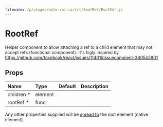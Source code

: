 ```yaml
---
filename: /packages/material-ui/src/RootRef/RootRef.js
---
```


<!--- This documentation is automatically generated, do not try to edit it. -->

# RootRef

Helper component to allow attaching a ref to a
child element that may not accept refs (functional component).
It's higly inspired by https://github.com/facebook/react/issues/11401#issuecomment-340543801

## Props

| Name | Type | Default | Description |
|:-----|:-----|:--------|:------------|
| <span class="prop-name required">children *</span> | <span class="prop-type">element |  |  |
| <span class="prop-name required">rootRef *</span> | <span class="prop-type">func |  |  |

Any other properties supplied will be [spread to](#inheritance) the root element (native element).

